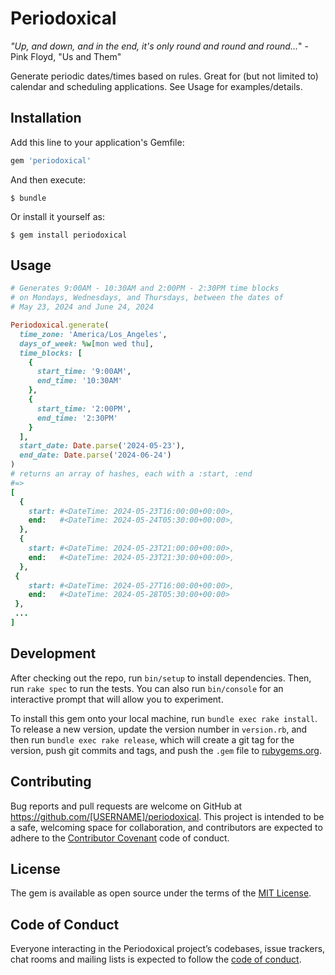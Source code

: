 # Periodoxical

_"Up, and down, and in the end, it's only round and round and round..._" - Pink Floyd, "Us and Them"

Generate periodic dates/times based on rules. Great for (but not limited to) calendar and scheduling applications. 
See Usage for examples/details.

## Installation

Add this line to your application's Gemfile:

```ruby
gem 'periodoxical'
```

And then execute:

    $ bundle

Or install it yourself as:

    $ gem install periodoxical

## Usage

```rb
# Generates 9:00AM - 10:30AM and 2:00PM - 2:30PM time blocks
# on Mondays, Wednesdays, and Thursdays, between the dates of
# May 23, 2024 and June 24, 2024

Periodoxical.generate(
  time_zone: 'America/Los_Angeles',
  days_of_week: %w[mon wed thu],
  time_blocks: [
    {
      start_time: '9:00AM',
      end_time: '10:30AM'
    },
    {
      start_time: '2:00PM',
      end_time: '2:30PM'
    }
  ],
  start_date: Date.parse('2024-05-23'),
  end_date: Date.parse('2024-06-24')
)
# returns an array of hashes, each with a :start, :end
#=> 
[
  {
    start: #<DateTime: 2024-05-23T16:00:00+00:00>,
    end:   #<DateTime: 2024-05-24T05:30:00+00:00>,
  },
  {
    start: #<DateTime: 2024-05-23T21:00:00+00:00>,
    end:   #<DateTime: 2024-05-23T21:30:00+00:00>,
  },
 {
    start: #<DateTime: 2024-05-27T16:00:00+00:00>,
    end:   #<DateTime: 2024-05-28T05:30:00+00:00>
 },
 ...
]
```

## Development

After checking out the repo, run `bin/setup` to install dependencies. Then, run `rake spec` to run the tests. You can also run `bin/console` for an interactive prompt that will allow you to experiment.

To install this gem onto your local machine, run `bundle exec rake install`. To release a new version, update the version number in `version.rb`, and then run `bundle exec rake release`, which will create a git tag for the version, push git commits and tags, and push the `.gem` file to [rubygems.org](https://rubygems.org).

## Contributing

Bug reports and pull requests are welcome on GitHub at https://github.com/[USERNAME]/periodoxical. This project is intended to be a safe, welcoming space for collaboration, and contributors are expected to adhere to the [Contributor Covenant](http://contributor-covenant.org) code of conduct.

## License

The gem is available as open source under the terms of the [MIT License](https://opensource.org/licenses/MIT).

## Code of Conduct

Everyone interacting in the Periodoxical project’s codebases, issue trackers, chat rooms and mailing lists is expected to follow the [code of conduct](https://github.com/[USERNAME]/periodoxical/blob/master/CODE_OF_CONDUCT.md).
